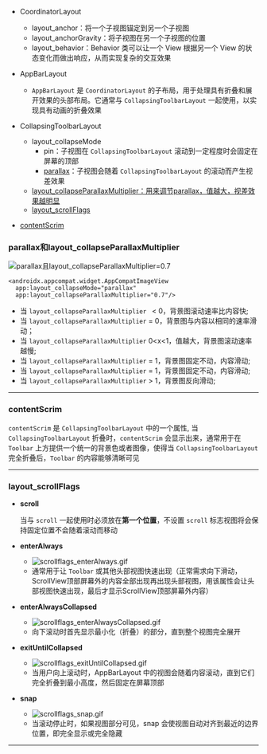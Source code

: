 



- CoordinatorLayout
    - layout_anchor：将一个子视图锚定到另一个子视图
    - layout_anchorGravity：将子视图在另一个子视图的位置
    - layout_behavior：Behavior 类可以让一个 View 根据另一个 View 的状态变化而做出响应，从而实现复杂的交互效果
- AppBarLayout
    - `AppBarLayout` 是 `CoordinatorLayout`
      的子布局，用于处理具有折叠和展开效果的头部布局。它通常与 `CollapsingToolbarLayout`
      一起使用，以实现具有动画的折叠效果
- CollapsingToolbarLayout
    - layout_collapseMode
        - pin：子视图在 `CollapsingToolbarLayout` 滚动到一定程度时会固定在屏幕的顶部
        - [parallax](#parallax)：子视图会随着 `CollapsingToolbarLayout` 的滚动而产生视差效果
    - [layout_collapseParallaxMultiplier：用来调节parallax，值越大，视差效果越明显](#parallax)
    - [layout_scrollFlags](#layout_scrollFlags)

- [contentScrim](#contentScrim)

### <span id = "parallax">parallax和layout_collapseParallaxMultiplier</span>
![parallax且layout_collapseParallaxMultiplier=0.7](../../picture/layout_collapseMode_parallax.gif)
```agsl
<androidx.appcompat.widget.AppCompatImageView
  app:layout_collapseMode="parallax"
  app:layout_collapseParallaxMultiplier="0.7"/>
```

- 当 `layout_collapseParallaxMultiplier ` < 0，背景图滚动速率比内容快;
- 当 `layout_collapseParallaxMultiplier` = 0，背景图与内容以相同的速率滑动；
- 当 `layout_collapseParallaxMultiplier` 0<x<1，值越大，背景图滚动速率越慢;
- 当 `layout_collapseParallaxMultiplier` = 1，背景图固定不动，内容滑动;
- 当 `layout_collapseParallaxMultiplier` = 1，背景图固定不动，内容滑动;
- 当 `layout_collapseParallaxMultiplier` > 1，背景图反向滑动;

---------------------------

### <span id = "contentScrim">contentScrim</span>

`contentScrim` 是 `CollapsingToolbarLayout` 中的一个属性, 当 `CollapsingToolbarLayout`
折叠时，`contentScrim` 会显示出来，通常用于在 `Toolbar`
上方提供一个统一的背景色或者图像，使得当 `CollapsingToolbarLayout` 完全折叠后，`Toolbar` 的内容能够清晰可见

-------------------------

### <span id = "layout_scrollFlags">layout_scrollFlags</span>

- **scroll**

  当与 `scroll` 一起使用时必须放在**第一个位置**，不设置 `scroll` 标志视图将会保持固定位置不会随着滚动而移动
- **enterAlways**

    - ![scrollflags_enterAlways.gif](../../picture/scrollflags_enterAlways.gif)
    - 通常用于让 `Toolbar`
      或其他头部视图快速出现（正常需求向下滑动，ScrollView顶部屏幕外的内容全部出现再出现头部视图，用该属性会让头部视图快速出现，最后才显示ScrollView顶部屏幕外内容）

- **enterAlwaysCollapsed**

    - ![scrollflags_enterAlwaysCollapsed.gif](../../picture/scrollflags_enterAlwaysCollapsed.gif)
    - 向下滚动时首先显示最小化（折叠）的部分，直到整个视图完全展开

- **exitUntilCollapsed**

    - ![scrollflags_exitUntilCollapsed.gif](../../picture/scrollflags_exitUntilCollapsed.gif)
    - 当用户向上滚动时，AppBarLayout 中的视图会随着内容滚动，直到它们完全折叠到最小高度，然后固定在屏幕顶部
- **snap**

    - ![scrollflags_snap.gif](../../picture/scrollflags_snap.gif)
    - 当滚动停止时，如果视图部分可见，snap 会使视图自动对齐到最近的边界位置，即完全显示或完全隐藏

----------------------------------